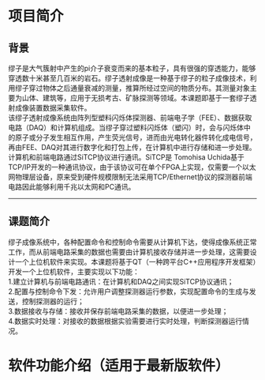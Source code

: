 # 项目简介
## 背景
  缪子是大气簇射中产生的pi介子衰变而来的基本粒子，具有很强的穿透能力，能够穿透数十米甚至几百米的岩石。缪子透射成像是一种基于缪子的粒子成像技术，利用缪子穿过物体之后通量衰减的测量，推算所经过空间的物质分布。其测量对象主要为山体、建筑等，应用于无损考古、矿脉探测等领域。本课题即基于一套缪子透射成像装置数据采集软件。<br>
  该缪子透射成像系统由阵列型塑料闪烁体探测器、前端电子学（FEE）、数据获取电路（DAQ）和计算机组成。当缪子穿过塑料闪烁体（塑闪）时，会与闪烁体中的原子或分子发生相互作用，产生荧光信号，进而由光电转化器件转化成电信号，再由FEE、DAQ对其进行数字化和打包上传，在计算机中进行存储和进一步处理。<br>
  计算机和前端电路通过SiTCP协议进行通讯。SiTCP是 Tomohisa Uchida基于TCP/IP开发的一种通讯协议，由于该协议可在单个FPGA上实现，仅需要一个以太网物理层设备，原来受到硬件规模限制无法采用TCP/Ethernet协议的探测器前端电路因此能够利用千兆以太网和PC通讯。
***
## 课题简介
缪子成像系统中，各种配置命令和控制命令需要从计算机下达，使得成像系统正常工作，而从前端电路采集的数据也需要由计算机接收存储并进一步处理，这需要设计一个上位机软件来实现。本课题将基于QT（一种跨平台C++应用程序开发框架）开发一个上位机软件，主要实现以下功能：<br>
	1.建立计算机与前端电路通讯：在计算机和DAQ之间实现SiTCP协议通讯；<br>
	2.配置与控制命令下发：允许用户调整探测器运行参数，实现配置命令的生成与发送，控制探测器的运行；<br>
	3.数据接收与存储：接收并保存前端电路采集的数据，以便进一步处理；<br>
	4.数据实时处理：对接收的数据根据实验需要进行实时处理，判断探测器运行情况。<br>

# 软件功能介绍（适用于最新版软件）
 
